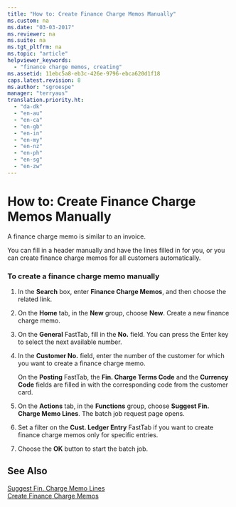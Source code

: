 ```yaml
---
title: "How to: Create Finance Charge Memos Manually"
ms.custom: na
ms.date: "03-03-2017"
ms.reviewer: na
ms.suite: na
ms.tgt_pltfrm: na
ms.topic: "article"
helpviewer_keywords: 
  - "finance charge memos, creating"
ms.assetid: 11ebc5a8-eb3c-426e-9796-ebca620d1f18
caps.latest.revision: 8
ms.author: "sgroespe"
manager: "terryaus"
translation.priority.ht: 
  - "da-dk"
  - "en-au"
  - "en-ca"
  - "en-gb"
  - "en-in"
  - "en-my"
  - "en-nz"
  - "en-ph"
  - "en-sg"
  - "en-zw"
---
```

# How to: Create Finance Charge Memos Manually
A finance charge memo is similar to an invoice.  
  
 You can fill in a header manually and have the lines filled in for you, or you can create finance charge memos for all customers automatically.  
  
### To create a finance charge memo manually  
  
1.  In the **Search** box, enter **Finance Charge Memos**, and then choose the related link.  
  
2.  On the **Home** tab, in the **New** group, choose **New**. Create a new finance charge memo.  
  
3.  On the **General** FastTab, fill in the **No.** field. You can press the Enter key to select the next available number.  
  
4.  In the **Customer No.** field, enter the number of the customer for which you want to create a finance charge memo.  
  
     On the **Posting** FastTab, the **Fin. Charge Terms Code** and the **Currency Code** fields are filled in with the corresponding code from the customer card.  
  
5.  On the **Actions** tab, in the **Functions** group, choose **Suggest Fin. Charge Memo Lines**. The batch job request page opens.  
  
6.  Set a filter on the **Cust. Ledger Entry** FastTab if you want to create finance charge memos only for specific entries.  
  
7.  Choose the **OK** button to start the batch job.  
  
## See Also  
 [Suggest Fin. Charge Memo Lines](../Finance/-$-b_192-suggest-fin.-charge-memo-lines-$-.md)   
 [Create Finance Charge Memos](../Finance/-$-b_191-create-finance-charge-memos-$-.md)